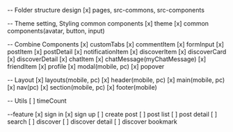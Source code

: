 -- Folder structure design
[x] pages, src-commons, src-components

-- Theme setting, Styling common components
[x] theme
[x] common components(avatar, button, input)

-- Combine Components
[x] customTabs
[x] commentItem
[x] formInput
[x] postItem
[x] postDetail
[x] notificationItem
[x] discoverItem
[x] discoverCard
[x] discoverDetail
[x] chatItem
[x] chatMessage(myChatMessage)
[x] friendItem
[x] profile
[x] modal(mobile, pc)
[x] popover

-- Layout
[x] layouts(mobile, pc)
[x] header(mobile, pc)
[x] main(mobile, pc)
[x] nav(pc)
[x] section(mobile, pc)
[x] footer(mobile)

-- Utils
[ ] timeCount

--feature
[x] sign in
[x] sign up
[ ] create post
[ ] post list
[ ] post detail
[ ] search
[ ] discover
[ ] discover detail
[ ] discover bookmark
